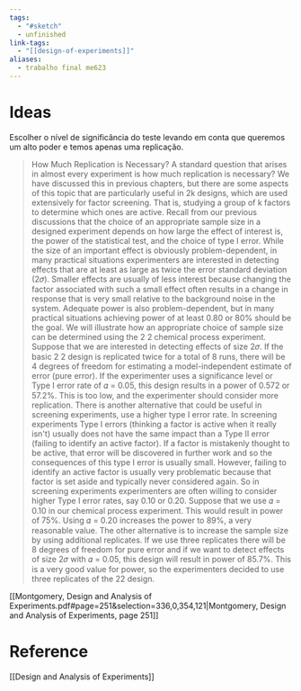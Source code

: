 ```yaml
---
tags:
  - "#sketch"
  - unfinished
link-tags:
  - "[[design-of-experiments]]"
aliases:
  - trabalho final me623
---
```

# Ideas
Escolher o nível de significância do teste levando em conta que queremos um alto poder e temos apenas uma replicação.

> How Much Replication is Necessary? A standard question that arises in almost every experiment is how much replication is necessary? We have discussed this in previous chapters, but there are some aspects of this topic that are particularly useful in 2k designs, which are used extensively for factor screening. That is, studying a group of k factors to determine which ones are active. Recall from our previous discussions that the choice of an appropriate sample size in a designed experiment depends on how large the effect of interest is, the power of the statistical test, and the choice of type I error. While the size of an important effect is obviously problem-dependent, in many practical situations experimenters are interested in detecting effects that are at least as large as twice the error standard deviation (2𝜎). Smaller effects are usually of less interest because changing the factor associated with such a small effect often results in a change in response that is very small relative to the background noise in the system. Adequate power is also problem-dependent, but in many practical situations achieving power of at least 0.80 or 80% should be the goal. We will illustrate how an appropriate choice of sample size can be determined using the 2 2 chemical process experiment. Suppose that we are interested in detecting effects of size 2𝜎. If the basic 2 2 design is replicated twice for a total of 8 runs, there will be 4 degrees of freedom for estimating a model-independent estimate of error (pure error). If the experimenter uses a significance level or Type I error rate of 𝛼 = 0.05, this design results in a power of 0.572 or 57.2%. This is too low, and the experimenter should consider more replication. There is another alternative that could be useful in screening experiments, use a higher type I error rate. In screening experiments Type I errors (thinking a factor is active when it really isn't) usually does not have the same impact than a Type II error (failing to identify an active factor). If a factor is mistakenly thought to be active, that error will be discovered in further work and so the consequences of this type I error is usually small. However, failing to identify an active factor is usually very problematic because that factor is set aside and typically never considered again. So in screening experiments experimenters are often willing to consider higher Type I error rates, say 0.10 or 0.20. Suppose that we use 𝛼 = 0.10 in our chemical process experiment. This would result in power of 75%. Using 𝛼 = 0.20 increases the power to 89%, a very reasonable value. The other alternative is to increase the sample size by using additional replicates. If we use three replicates there will be 8 degrees of freedom for pure error and if we want to detect effects of size 2𝜎 with 𝛼 = 0.05, this design will result in power of 85.7%. This is a very good value for power, so the experimenters decided to use three replicates of the 22 design.

[[Montgomery, Design and Analysis of Experiments.pdf#page=251&selection=336,0,354,121|Montgomery, Design and Analysis of Experiments, page 251]]

# Reference
[[Design and Analysis of Experiments]]

